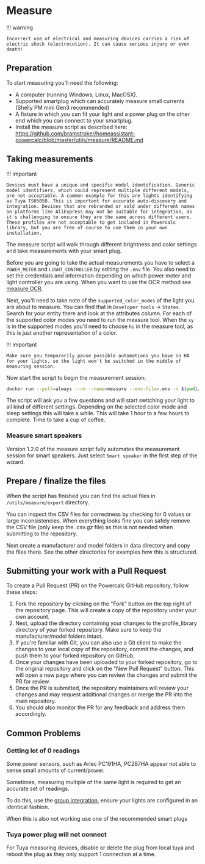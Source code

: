# Measure

!!! warning

    Incorrect use of electrical and measuring devices carries a risk of electric shock (electrocution). It can cause serious injury or even death!

## Preparation

To start measuring you'll need the following:

- A computer (running Windows, Linux, MacOSX).
- Supported smartplug which can accurately measure small currents (Shelly PM mini Gen3 recommended)
- A fixture in which you can fit your light and a power plug on the other end which you can connect to your smartplug.
- Install the measure script as described here: <https://github.com/bramstroker/homeassistant-powercalc/blob/master/utils/measure/README.md>

## Taking measurements

!!! important

    Devices must have a unique and specific model identification. Generic model identifiers, which could represent multiple different models, are not acceptable. A common example for this are lights identifying as Tuya TS0505B. This is important for accurate auto-discovery and integration. Devices that are rebranded or sold under different names on platforms like AliExpress may not be suitable for integration, as it's challenging to ensure they are the same across different users. These profiles are not acceptable to get included in Powercalc library, but you are free of course to use them in your own installation.

The measure script will walk through different brightness and color settings and take measurements with your smart plug.

Before you are going to take the actual measurements you have to select a `POWER_METER` and `LIGHT_CONTROLLER` by editing the `.env` file. You also need to set the credentials and information depending on which power meter and light controller you are using.
When you want to use the OCR method see [measure OCR](measure-ocr.md).

Next, you'll need to take note of the `supported_color_modes` of the light you are about to measure. You can find that in `Developer tools` -> `States`. Search for your entity there and look at the attributes column. For each of the supported color modes you need to run the measure tool.
When the `xy` is in the supported modes you'll need to choose `hs` in the measure tool, as this is just another representation of a color.

!!! important

    Make sure you temporarily pause possible automations you have in HA for your lights, so the light won't be switched in the middle of measuring session.

Now start the script to begin the measurement session:

```bash
docker run --pull=always --rm --name=measure --env-file=.env -v $(pwd)/export:/app/export -v $(pwd)/.persistent:/app/.persistent -it bramgerritsen/powercalc-measure:latest
```

The script will ask you a few questions and will start switching your light to all kind of different settings.
Depending on the selected color mode and sleep settings this will take a while. This will take 1 hour to a few hours to complete.
Time to take a cup of coffee.

### Measure smart speakers

Version 1.2.0 of the measure script fully automates the measurement session for smart speakers. Just select `Smart speaker` in the first step of the wizard.

## Prepare / finalize the files

When the script has finished you can find the actual files in `/utils/measure/export` directory.

You can inspect the CSV files for correctness by checking for 0 values or large inconsistencies.
When everything looks fine you can safely remove the CSV file (only keep the .csv.gz file) as this is not needed when submitting to the repository.

Next create a manufacturer and model folders in data directory and copy the files there. See the other directories for examples how this is structured.

## Submitting your work with a Pull Request

To create a Pull Request (PR) on the Powercalc GitHub repository, follow these steps:

1. Fork the repository by clicking on the "Fork" button on the top right of the repository page. This will create a copy of the repository under your own account.
2. Next, upload the directory containing your changes to the profile_library directory of your forked repository. Make sure to keep the manufacturer/model folders intact.
3. If you're familiar with Git, you can also use a Git client to make the changes to your local copy of the repository, commit the changes, and push them to your forked repository on GitHub.
4. Once your changes have been uploaded to your forked repository, go to the original repository and click on the "New Pull Request" button. This will open a new page where you can review the changes and submit the PR for review.
5. Once the PR is submitted, the repository maintainers will review your changes and may request additional changes or merge the PR into the main repository.
6. You should also monitor the PR for any feedback and address them accordingly.

## Common Problems

### Getting lot of 0 readings

Some power sensors, such as Arlec PC191HA, PC287HA appear not able to sense small amounts of current/power.

Sometimes, measuring multiple of the same light is required to get an accurate set of readings.

To do this, use the [group integration](https://www.home-assistant.io/integrations/group/), ensure your lights are configured in an identical fashion.

When this is also not working use one of the recommended smart plugs

### Tuya power plug will not connect

For Tuya measuring devices, disable or delete the plug from local tuya and reboot the plug as they only support 1 connection at a time.
